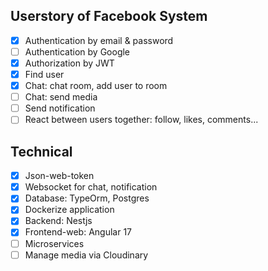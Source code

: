 ## Userstory of Facebook System
- [x] Authentication by email & password
- [ ] Authentication by Google 
- [x] Authorization by JWT
- [x] Find user
- [x] Chat: chat room, add user to room
- [ ] Chat: send media
- [ ] Send notification
- [ ] React between users together: follow, likes, comments...

## Technical
- [x] Json-web-token
- [x] Websocket for chat, notification
- [x] Database: TypeOrm, Postgres
- [x] Dockerize application
- [x] Backend: Nestjs
- [x] Frontend-web: Angular 17
- [ ] Microservices
- [ ] Manage media via Cloudinary
